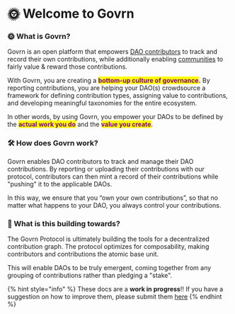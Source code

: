# 🌞 Welcome to Govrn

### 🌞 What is Govrn?&#x20;

Govrn is an open platform that empowers [DAO contributors](use-cases/dao-contributors.md) to track and record their own contributions, while additionally enabling [communities](use-cases/dao-leaders.md) to fairly value & reward those contributions.&#x20;

With Govrn, you are creating a <mark style="color:purple;">**bottom-up culture of governance**</mark>**.**  By reporting contributions, you are helping your DAO(s) crowdsource a framework for defining contribution types, assigning value to contributions, and developing meaningful taxonomies for the entire ecosystem.

In other words, by using Govrn, you empower your DAOs to be defined by the <mark style="color:purple;">**actual work you do**</mark> and the <mark style="color:purple;">**value you create**</mark>.&#x20;

### 🛠 How does Govrn work?&#x20;

Govrn enables DAO contributors to track and manage their DAO contributions.  By reporting or uploading their contributions with our protocol, contributors can then mint a record of their contributions while "pushing" it to the applicable DAOs. &#x20;

In this way, we ensure that you “own your own contributions”, so that no matter what happens to your DAO, you always control your contributions.&#x20;

### 💫 What is this building towards?

The Govrn Protocol is ultimately building the tools for a decentralized contribution graph.  The protocol optimizes for composability, making contributors and contributions the atomic base unit.

This will enable DAOs to be truly emergent, coming together from any grouping of contributions rather than pledging a "stake".



{% hint style="info" %}
These docs are a **work in progress**!! If you have a suggestion on how to improve them, please submit them [here](get-involved/ideas-or-questions.md)
{% endhint %}
